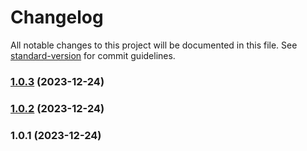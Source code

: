 # Changelog

All notable changes to this project will be documented in this file. See [standard-version](https://github.com/conventional-changelog/standard-version) for commit guidelines.

### [1.0.3](https://github.com/danielsidauruk/mipoka/compare/v1.0.2...v1.0.3) (2023-12-24)

### [1.0.2](https://github.com/danielsidauruk/mipoka/compare/v1.0.1...v1.0.2) (2023-12-24)

### 1.0.1 (2023-12-24)
